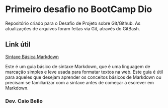 # Primeiro desafio no BootCamp Dio
Repositório criado para o Desafio de Projeto sobre Git/Github.
As atualizações de arquivos foram feitas via Git, através do GitBash.

## Link útil
[Sintaxe Básica Markdown](https://www.markdownguide.org/basic-syntax)

Este é um guia básico de sintaxe Markdown, que é uma linguagem de marcação simples e leve usada para formatar textos na web.
Este guia é útil para aqueles que desejam aprender os conceitos básicos de Markdown ou precisam se familiarizar com a sintaxe antes de começar a escrever em Markdown.


### Dev. Caio Bello
